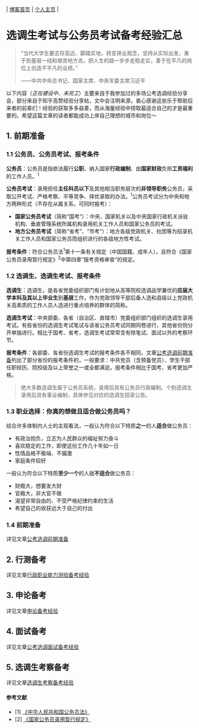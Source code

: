 | [博客首页](https://njubroccoli.github.io/blog/) | [个人主页](https://njubroccoli.github.io/zh-cn/) |

# 选调生考试与公务员考试备考经验汇总

> “当代大学生要志存高远、脚踏实地，转变择业观念，坚持从实际出发，勇于到基层一线和艰苦地方去，把人生的路一步步走稳走实，善于在平凡的岗位上创造不平凡的业绩。” 
>
> ——中共中央总书记、国家主席、中央军委主席习近平

以下内容（*正在建设中、未完工*）主要来自于我参加过的多场公考选调经验分享会，部分来自于知乎高赞经验分享帖，文中会注明来源，衷心感谢这些乐于帮助后来者的前辈们！经验的获取多多益善，而从海量经验中捞取最适合自己的才是最重要的。希望这篇文章的读者都能成功上岸自己理想的城市和岗位～

## 1. 前期准备

### 1.1 公务员、公务员考试、报考条件

**公务员**：公务员是指依法履行**公职**、纳入国家**行政编制**、由**国家财政**负担**工资福利**的工作人员。<sup>1</sup>

**公务员考试**：录用担任**主任科员以下**及其他相当职务层次的**非领导职务**公务员，采取公开考试、严格考察、平等竞争、择优录取的办法。<sup>1</sup>公务员考试分为中央和地方两种形式（不存在从属关系，可同时报考）：

- **国家公务员考试**（简称“国考”）：中央、国家机关以及中央国家行政机关派驻机构、垂直管理系统所属机构录用机关工作人员和国家公务员的考试。
- **地方公务员考试**（简称“省考”、“市考”）：地方各级党政机关、社团等为招录机关工作人员和国家公务员而组织进行的各级地方性考试。

**报考条件**：符合公务员法<sup>1</sup>第十一条有关规定（中国国籍、成年人），且符合《国家公务员录用暂行规定》<sup>2</sup>中第四章“报考资格审查“的规定。

### 1.2 选调生、选调生考试、报考条件

**选调生**：选调生，是各省党委组织部门有计划地从高等院校选调品学兼优的**应届大学本科及其以上毕业生**到**基层**工作，作为党政领导干部后备人选和县级以上党政机关高素质的工作人员人选进行重点培养的群体的简称。

**选调生考试**：中央部委、各省（自治区、直辖市）党委组织部门组织的选调生录用考试。有些省份的选调生考试笔试与该省公务员考试同期同卷进行，其他省份则分开单独进行。相比于国考、省考，选调生考试常常含有除笔试、面试以外的考察环节。

**报考条件**：各部委、各省份选调生考试的报考条件各不相同，文章[公考选调前期准备](https://njubroccoli.github.io/blog/articles/preparation.html)列出了部分省份的报考条件的，一般要求：中共党员（含预备党员）、学生干部任职经历、院校级及以上荣誉之一或全都满足。报考条件相比于国考、省考更加严格。

> 绝大多数选调生属于公务员系统，录用后具有公务员行政编制。个别选调生录用后具有事业编制，具体参见对应的选调生招录公告。

### 1.3 职业选择：你真的想做且适合做公务员吗？

综合许多体制内人士的主观看法，一般认为符合以下特质**之一**的人**适合**做公务员：

- 有政治抱负，立志为人民群众的福祉努力奋斗
- 喜欢稳定的工作，即使这份工作几十年如一日
- 性情品格不极端、不偏激
- 家庭条件较好

一般认为符合以下特质**至少一个**的人就**不适合**做公务员：

- 财瘾大，想要发大财
- 官瘾大，非大官不做
- 渴望非常自由的、不受严格纪律约束的生活
- 希望自己的收获远大于自己的付出

### 1.4 前期准备

详见文章[公考选调前期准备](https://njubroccoli.github.io/blog/articles/preparation.html)

## 2. 行测备考

详见文章[行政职业能力测验备考经验](https://njubroccoli.github.io/blog/articles/xingce.html)

## 3. 申论备考

详见文章[申论备考经验](https://njubroccoli.github.io/blog/articles/shenlun.html)

## 4. 面试备考

详见文章[公考选调面试备考经验](https://njubroccoli.github.io/blog/articles/mianshi.html)

## 5. 选调生考察备考

详见文章[选调生考察备考经验](https://njubroccoli.github.io/blog/articles/kaocha.html)

#### 参考文献


- [1] [《中华人民共和国公务员法》](http://www.scs.gov.cn/zcfg/201409/t20140902_370.html)
- [2] [《国家公务员录用暂行规定》](http://www.moe.gov.cn/s78/A04/s8343/moe_454/201001/t20100129_5658.html)